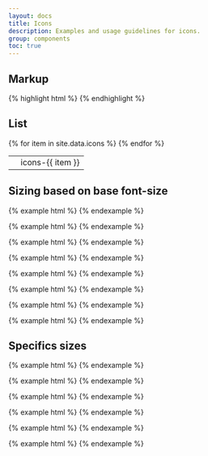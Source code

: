 ```yaml
---
layout: docs
title: Icons
description: Examples and usage guidelines for icons.
group: components
toc: true
---
```


## Markup
{% highlight html %}
<i class="icons-checked icons-size-30px"></i>
{% endhighlight %}

## List
<table style="width:100%">
{% for item in site.data.icons %}
  <tr>
    <td>
      <i class="icons-{{ item }} icons-size-30px"></i>
    </td>
    <td>
      <span>icons-{{ item }}</span>
    </td>
  </tr>
{% endfor %}
</table>

## Sizing based on base font-size

{% example html %}
<i class="icons-checked icons-size-x5"></i>
{% endexample %}

{% example html %}
<i class="icons-checked icons-size-x75"></i>
{% endexample %}

{% example html %}
<i class="icons-checked icons-size-1x"></i>
{% endexample %}

{% example html %}
<i class="icons-checked icons-size-1x25"></i>
{% endexample %}

{% example html %}
<i class="icons-checked icons-size-1x5"></i>
{% endexample %}

{% example html %}
<i class="icons-checked icons-size-1x75"></i>
{% endexample %}

{% example html %}
<i class="icons-checked icons-size-2x"></i>
{% endexample %}

{% example html %}
<i class="icons-checked icons-size-3x"></i>
{% endexample %}

## Specifics sizes

{% example html %}
<i class="icons-checked icons-size-30px"></i>
{% endexample %}

{% example html %}
<i class="icons-checked icons-size-50px"></i>
{% endexample %}

{% example html %}
<i class="icons-checked icons-size-66px"></i>
{% endexample %}

{% example html %}
<i class="icons-checked icons-size-90px"></i>
{% endexample %}

{% example html %}
<i class="icons-checked icons-size-96px"></i>
{% endexample %}

{% example html %}
<i class="icons-checked icons-size-140px"></i>
{% endexample %}

